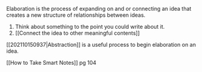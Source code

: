 Elaboration is the process of expanding on and or connecting an idea that creates a new structure of relationships between ideas.

1. Think about something to the point you could write about it. 
2. [[Connect the idea to other meaningful contents]]

[[202110150937|Abstraction]] is a useful process to begin elaboration on an idea.

[[How to Take Smart Notes]] pg 104